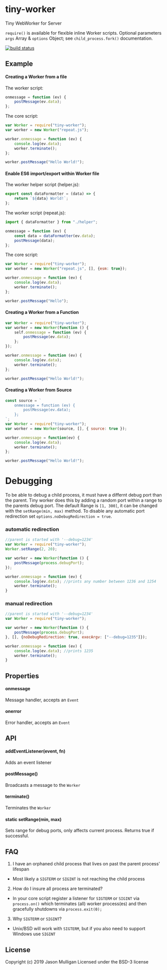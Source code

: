 # tiny-worker
Tiny WebWorker for Server

`require()` is available for flexible inline Worker scripts. Optional parameters `args` Array & `options` Object; see `child_process.fork()` documentation.

[![build status](https://secure.travis-ci.org/avoidwork/tiny-worker.svg)](http://travis-ci.org/avoidwork/tiny-worker)

## Example
#### Creating a Worker from a file
The worker script:
```javascript
onmessage = function (ev) {
	postMessage(ev.data);
};
```

The core script:
```javascript
var Worker = require("tiny-worker");
var worker = new Worker("repeat.js");

worker.onmessage = function (ev) {
	console.log(ev.data);
	worker.terminate();
};

worker.postMessage("Hello World!");
```

#### Enable ES6 import/export within Worker file
The worker helper script (helper.js):
```javascript
export const dataFormatter = (data) => {
	return `${data} World!`;
};
```

The worker script (repeat.js):
```javascript
import { dataFormatter } from "./helper";

onmessage = function (ev) {
	const data = dataFormatter(ev.data);
	postMessage(data);
};
```

The core script:
```javascript
var Worker = require("tiny-worker");
var worker = new Worker("repeat.js", [], {esm: true});

worker.onmessage = function (ev) {
	console.log(ev.data);
	worker.terminate();
};

worker.postMessage("Hello");
```

#### Creating a Worker from a Function
```javascript
var Worker = require("tiny-worker");
var worker = new Worker(function () {
	self.onmessage = function (ev) {
		postMessage(ev.data);
	};
});

worker.onmessage = function (ev) {
	console.log(ev.data);
	worker.terminate();
};

worker.postMessage("Hello World!");
```

#### Creating a Worker from Source
```javascript
const source = `
	onmessage = function (ev) {
		postMessage(ev.data);
	};
`;
var Worker = require("tiny-worker");
var worker = new Worker(source, [], { source: true });

worker.onmessage = function(ev) {
	console.log(ev.data);
	worker.terminate();
};

worker.postMessage("Hello World!");
```

# Debugging
To be able to debug a child process, it must have a differnt debug port than the parent. 
Tiny worker does this by adding a random port within a range to the parents debug port.
The default Range is `[1, 300]`, it can be changed with the `setRange(min, max)` method.
To disable any automatic port redirection set `options.noDebugRedirection = true`.

### automatic redirection
```javascript
//parent is started with '--debug=1234'
var Worker = require("tiny-worker");
Worker.setRange(2, 20);

var worker = new Worker(function () {
	postMessage(process.debugPort); 
});

worker.onmessage = function (ev) {
	console.log(ev.data); //prints any number between 1236 and 1254
	worker.terminate();
}
```

### manual redirection
```javascript
//parent is started with '--debug=1234'
var Worker = require("tiny-worker");

var worker = new Worker(function () {
	postMessage(process.debugPort); 
}, [], {noDebugRedirection: true, execArgv: ["--debug=1235"]});

worker.onmessage = function (ev) {
	console.log(ev.data); //prints 1235
	worker.terminate();
}
```

## Properties
#### onmessage
Message handler, accepts an `Event`

#### onerror
Error handler, accepts an `Event`

## API
#### addEventListener(event, fn)
Adds an event listener

#### postMessage()
Broadcasts a message to the `Worker`

#### terminate()
Terminates the `Worker`

#### static setRange(min, max)
Sets range for debug ports, only affects current process.
Returns true if successful.

## FAQ
1. I have an orphaned child process that lives on past the parent process' lifespan
  * Most likely a `SIGTERM` or `SIGINT` is not reaching the child process
2. How do I insure all process are terminated?
  * In your core script register a listener for `SIGTERM` or `SIGINT` via `process.on()` which terminates (all) worker process(es) and then gracefully shutdowns via `process.exit(0);`
3. Why `SIGTERM` or `SIGINT`?
  * Unix/BSD will work with `SIGTERM`, but if you also need to support Windows use `SIGINT`

## License
Copyright (c) 2019 Jason Mulligan
Licensed under the BSD-3 license
